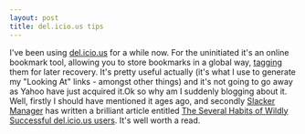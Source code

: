 ```yaml
--- 
layout: post
title: del.icio.us tips
---
```

I've been using [del.icio.us](http://del.icio.us) for a while now. For the uninitiated it's an online bookmark tool, allowing you to store bookmarks in a global way, [tagging](http://en.wikipedia.org/wiki/Tags) them for later recovery.  It's pretty useful actually (it's what I use to generate my "Looking At" links - amongst other things) and it's not going to go away as Yahoo have just acquired it.Ok so why am I suddenly blogging about it. Well, firstly I should have mentioned it ages ago, and secondly [Slacker Manager](http://slackermanager.com) has written a brilliant article entitled [The Several Habits of Wildly Successful del.icio.us users](http://www.slackermanager.com/slacker_manager/2005/12/the_several_hab.html). It's well worth a read.
